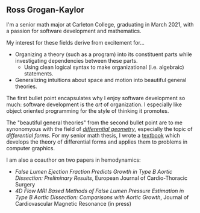 ## Ross Grogan-Kaylor

I'm a senior math major at Carleton College, graduating in March 2021, with a passion for software development and mathematics.

My interest for these fields derive from excitement for...

- Organizing a theory (such as a program) into its constituent parts while investigating dependencies between these parts.
    - Using clean logical syntax to make organizational (i.e. algebraic) statements.
- Generalizing intuitions about space and motion into beautiful general theories. 

The first bullet point encapsulates why I enjoy software development so much: software development is the *art* of organization. I especially like object oriented programming for the style of thinking it promotes.

The "beautiful general theories" from the second bullet point are to me synonomyous with the field of [*differential geometry*](https://en.wikipedia.org/wiki/Differential_geometry), especially the topic of *differential forms*. For my senior math thesis, I wrote a [textbook](https://github.com/rossgk2/tensors__differential_forms__computer_graphics) which develops the theory of differential forms and applies them to problems in computer graphics.

I am also a coauthor on two papers in hemodynamics:
- *False Lumen Ejection Fraction Predicts Growth in Type B Aortic Dissection: Preliminary Results*, European Journal of Cardio-Thoracic Surgery
- *4D Flow MRI Based Methods of False Lumen Pressure Estimation in Type B Aortic Dissection: Comparisons with Aortic Growth*, Journal of Cardiovascular Magnetic Resonance (in press)
